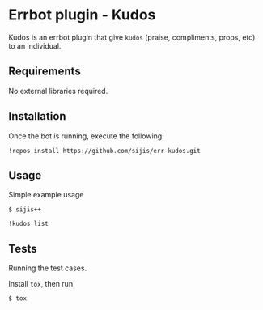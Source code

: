 # Errbot plugin - Kudos

Kudos is an errbot plugin that give `kudos` (praise, compliments, props, etc) to
an individual.

## Requirements

No external libraries required.

## Installation

Once the bot is running, execute the following:

```
!repos install https://github.com/sijis/err-kudos.git
```

## Usage
Simple example usage

```
$ sijis++

!kudos list
```

## Tests

Running the test cases.

Install `tox`, then run

```
$ tox
```
